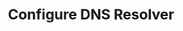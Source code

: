 ---
sidebar_position: 1
title: "Configure DNS Resolver"
sidebar_label: "Configure DNS Resolver"
description: "Set up DNS resolution in Alpine Linux - configure resolv.conf, set DNS resolvers, manage name resolution, and establish DNS functionality."
keywords:
  - "alpine dns resolver"
  - "resolv.conf"
  - "dns configuration"
  - "name resolution"
  - "dns setup"
tags:
  - alpine
  - dns-resolver
  - resolv-conf
  - name-resolution
  - dns
slug: /linux/alpine/network/dns-configuration/configure-dns-resolver
---